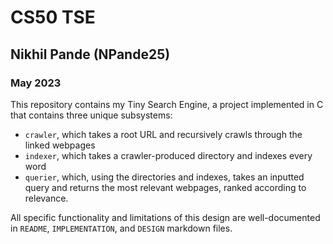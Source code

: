 # CS50 TSE
## Nikhil Pande (NPande25)
### May 2023

This repository contains my Tiny Search Engine, a project implemented in C that contains three unique subsystems:
* `crawler`, which takes a root URL and recursively crawls through the linked webpages
* `indexer`, which takes a crawler-produced directory and indexes every word
* `querier`, which, using the directories and indexes, takes an inputted query and returns the most relevant webpages, ranked according to relevance.

All specific functionality and limitations of this design are well-documented in `README`, `IMPLEMENTATION`, and `DESIGN` markdown files.

